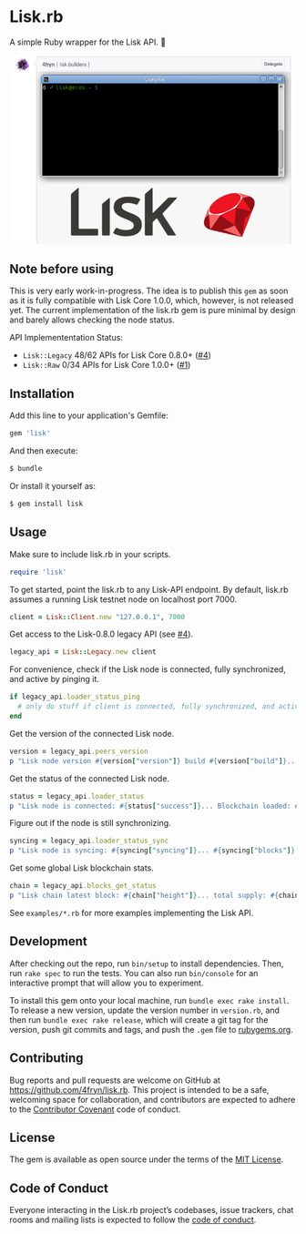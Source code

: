 # Lisk.rb

A simple Ruby wrapper for the Lisk API. 💎

![Live-Preview.](examples/4fryn-lisk-rb.gif)

## Note before using

This is very early work-in-progress. The idea is to publish this `gem` as soon as it is fully compatible with Lisk Core 1.0.0, which, however, is not released yet. The current implementation of the lisk.rb gem is pure minimal by design and barely allows checking the node status.

API Implemententation Status:

- `Lisk::Legacy` 48/62 APIs for Lisk Core 0.8.0+ ([#4](https://github.com/4fryn/lisk.rb/issues/4))
- `Lisk::Raw` 0/34 APIs for Lisk Core 1.0.0+ ([#1](https://github.com/4fryn/lisk.rb/issues/1))

## Installation

Add this line to your application's Gemfile:

```ruby
gem 'lisk'
```

And then execute:

```bash
$ bundle
```

Or install it yourself as:

```bash
$ gem install lisk
```

## Usage

Make sure to include lisk.rb in your scripts.

```ruby
require 'lisk'
```

To get started, point the lisk.rb to any Lisk-API endpoint. By default, lisk.rb assumes a running Lisk testnet node on localhost port 7000.

```ruby
client = Lisk::Client.new "127.0.0.1", 7000
```

Get access to the Lisk-0.8.0 legacy API (see [#4](https://github.com/4fryn/lisk.rb/issues/4)).

```ruby
legacy_api = Lisk::Legacy.new client
```

For convenience, check if the Lisk node is connected, fully synchronized, and active by pinging it.

```ruby
if legacy_api.loader_status_ping
  # only do stuff if client is connected, fully synchronized, and active ...
end
```

Get the version of the connected Lisk node.

```ruby
version = legacy_api.peers_version
p "Lisk node version #{version["version"]} build #{version["build"]}..."
```

Get the status of the connected Lisk node.

```ruby
status = legacy_api.loader_status
p "Lisk node is connected: #{status["success"]}... Blockchain loaded: #{status["loaded"]}..."
```

Figure out if the node is still synchronizing.

```ruby
syncing = legacy_api.loader_status_sync
p "Lisk node is syncing: #{syncing["syncing"]}... #{syncing["blocks"]} remaining blocks to latest block #{syncing["height"]}..."
```

Get some global Lisk blockchain stats.

```ruby
chain = legacy_api.blocks_get_status
p "Lisk chain latest block: #{chain["height"]}... total supply: #{chain["supply"] / 1e8}... block reward: #{chain["reward"] / 1e8}"
```

See `examples/*.rb` for more examples implementing the Lisk API.

## Development

After checking out the repo, run `bin/setup` to install dependencies. Then, run `rake spec` to run the tests. You can also run `bin/console` for an interactive prompt that will allow you to experiment.

To install this gem onto your local machine, run `bundle exec rake install`. To release a new version, update the version number in `version.rb`, and then run `bundle exec rake release`, which will create a git tag for the version, push git commits and tags, and push the `.gem` file to [rubygems.org](https://rubygems.org).

## Contributing

Bug reports and pull requests are welcome on GitHub at https://github.com/4fryn/lisk.rb. This project is intended to be a safe, welcoming space for collaboration, and contributors are expected to adhere to the [Contributor Covenant](http://contributor-covenant.org) code of conduct.

## License

The gem is available as open source under the terms of the [MIT License](http://opensource.org/licenses/MIT).

## Code of Conduct

Everyone interacting in the Lisk.rb project’s codebases, issue trackers, chat rooms and mailing lists is expected to follow the [code of conduct](https://github.com/4fryn/lisk.rb/blob/master/CODE_OF_CONDUCT.md).
